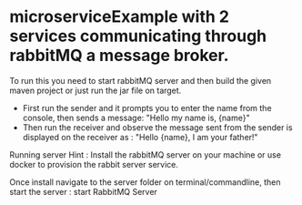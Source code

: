 # microserviceExample with 2 services communicating through rabbitMQ a message broker.
To run this you need to start rabbitMQ server and then build the given maven project or just run the jar file on target.
- First run the sender and it prompts you to enter the name from the console, then sends a message: "Hello my name is, {name}"
- Then run the receiver and observe the message sent from the sender is displayed on the receiver as : "Hello {name}, I am your father!"

Running server Hint : Install the rabbitMQ server on your machine or use docker to provision the rabbit server service.

Once install navigate to the server folder on terminal/commandline, then start the server : start RabbitMQ Server


